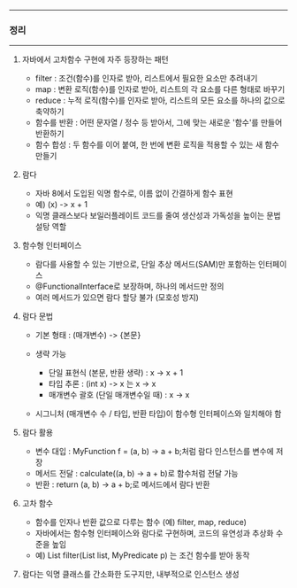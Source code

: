 -----
### 정리
-----
1. 자바에서 고차함수 구현에 자주 등장하는 패턴
   - filter : 조건(함수)를 인자로 받아, 리스트에서 필요한 요소만 추려내기
   - map : 변환 로직(함수)를 인자로 받아, 리스트의 각 요소를 다른 형태로 바꾸기
   - reduce : 누적 로직(함수)를 인자로 받아, 리스트의 모든 요소를 하나의 값으로 축약하기
   - 함수를 반환 : 어떤 문자열 / 정수 등 받아서, 그에 맞는 새로운 '함수'를 만들어 반환하기
   - 함수 합성 : 두 함수를 이어 붙여, 한 번에 변환 로직을 적용할 수 있는 새 함수 만들기

2. 람다
   - 자바 8에서 도입된 익명 함수로, 이름 없이 간결하게 함수 표현
   - 예) (x) -> x + 1
   - 익명 클래스보다 보일러플레이트 코드를 줄여 생산성과 가독성을 높이는 문법 설탕 역할

3. 함수형 인터페이스
   - 람다를 사용할 수 있는 기반으로, 단일 추상 메서드(SAM)만 포함하는 인터페이스
   - @FunctionalInterface로 보장하며, 하나의 메서드만 정의
   - 여러 메서드가 있으면 람다 할당 불가 (모호성 방지)

4. 람다 문법
   - 기본 형태 : (매개변수) -> {본문}
   - 생략 가능
     + 단일 표현식 (본문, 반환 생략) : x -> x + 1
     + 타입 추론 : (int x) -> x 는 x -> x
     + 매개변수 괄호 (단일 매개변수일 때) : x -> x

   - 시그니처 (매개변수 수 / 타입, 반환 타입)이 함수형 인터페이스와 일치해야 함

5. 람다 활용
   - 변수 대입 : MyFunction f = (a, b) -> a + b;처럼 람다 인스턴스를 변수에 저장
   - 메서드 전달 : calculate((a, b) -> a + b)로 함수처럼 전달 가능
   - 반환 : return (a, b) -> a + b;로 메서드에서 람다 반환

6. 고차 함수
   - 함수를 인자나 반환 값으로 다루는 함수 (예) filter, map, reduce)
   - 자바에서는 함수형 인터페이스와 람다로 구현하며, 코드의 유연성과 추상화 수준을 높임
   - 예) List<Integer> filter(List<Integer> list, MyPredicate p) 는 조건 함수를 받아 동작
  
7. 람다는 익명 클래스를 간소화한 도구지만, 내부적으로 인스턴스 생성
